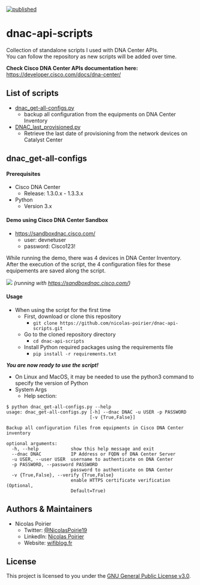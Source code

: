 [![published](https://static.production.devnetcloud.com/codeexchange/assets/images/devnet-published.svg)](https://developer.cisco.com/codeexchange/github/repo/nicolas-poirier/dnac-api-scripts)

# dnac-api-scripts
Collection of standalone scripts I used with DNA Center APIs.  
You can follow the repository as new scripts will be added over time.

**Check Cisco DNA Center APIs documentation here:**
https://developer.cisco.com/docs/dna-center/

## List of scripts

* [dnac_get-all-configs.py](https://github.com/nicolas-poirier/dnac-api-scripts/blob/master/README.md#dnac_get-all-configs)
  * backup all configuration from the equipments on DNA Center Inventory
* [DNAC_last_provisioned.py](https://github.com/nicolas-poirier/dnac-api-scripts/blob/master/README.md#DNAC_last_provisioned)
  * Retrieve the last date of provisioning from the network devices on Catalyst Center

## dnac_get-all-configs

#### Prerequisites
* Cisco DNA Center
  * Release: 1.3.0.x - 1.3.3.x
* Python
  * Version 3.x

#### Demo using Cisco DNA Center Sandbox
* https://sandboxdnac.cisco.com/
  * user: devnetuser
  * password: Cisco123!

While running the demo, there was 4 devices in DNA Center Inventory.  
After the execution of the script, the 4 configuration files for these equipements are saved along the script.

![](./demo-scripts/demo-dnac_get-all-configs.gif)
_(running with https://sandboxdnac.cisco.com/)_

#### Usage
- When using the script for the first time
  - First, download or clone this repository
    - ``` git clone https://github.com/nicolas-poirier/dnac-api-scripts.git ```
  - Go to the cloned repository directory
    - ``` cd dnac-api-scripts ```
  - Install Python required packages using the requirements file
    - ``` pip install -r requirements.txt ```

***You are now ready to use the script!***

- On Linux and MacOS, it may be needed to use the python3 command to specify the version of Python
- System Args
  * Help section:
```
$ python dnac_get-all-configs.py --help
usage: dnac_get-all-configs.py [-h] --dnac DNAC -u USER -p PASSWORD
                               [-v {True,False}]

Backup all configuration files from equipments in Cisco DNA Center inventory

optional arguments:
  -h, --help            show this help message and exit
  --dnac DNAC           IP Address or FQDN of DNA Center Server
  -u USER, --user USER  username to authenticate on DNA Center
  -p PASSWORD, --password PASSWORD
                        password to authenticate on DNA Center
  -v {True,False}, --verify {True,False}
                        enable HTTPS certificate verification (Optional,
                        Default=True)
```

## Authors & Maintainers

* Nicolas Poirier
  * Twitter: [@NicolasPoirie19](https://twitter.com/NicolasPoirie19)
  * LinkedIn: [Nicolas Poirier](https://www.linkedin.com/in/nicolas-poirier-fr)
  * Website: [wifiblog.fr](https://wifiblog.fr)

## License

This project is licensed to you under the [GNU General Public License v3.0](./LICENSE).
